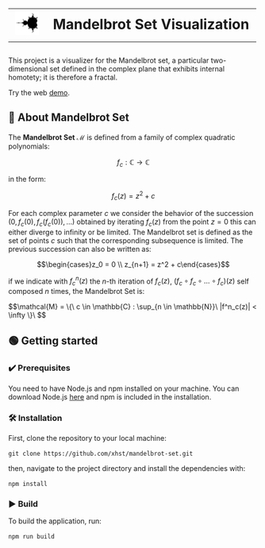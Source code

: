 
<h1><table border="0px"><tr><td valign="center"><img src="./assets/favicon.png" height="48px" width="48px"></td><td valign="center">Mandelbrot Set Visualization</td></tr></table></h1>

This project is a visualizer for the Mandelbrot set, a particular two-dimensional set defined in the complex plane that exhibits internal homotety; it is therefore a fractal.

Try the web [demo](https://xhst.github.io/mandelbrot-set/).

## 🔎 About Mandelbrot Set

The **Mandelbrot Set** $\mathcal{M}$ is defined from a family of complex quadratic polynomials: 

$$f_c : \mathbb{C} \longrightarrow \mathbb{C}$$

in the form:

$$f_c(z) = z^2 + c$$

For each complex parameter $c$ we consider the behavior of the succession $(0, f_c(0), f_c(f_c(0)), \dots )$ obtained by iterating $f_c(z)$ from the point $z = 0$ this can either diverge to infinity or be limited.
The Mandelbrot set is defined as the set of points $c$ such that the corresponding subsequence is limited. 
The previous succession can also be written as:

$$\begin{cases}z_0 = 0 \\
z_{n+1} = z^2 + c\end{cases}$$

if we indicate with $f^n_c(z)$ the $n$-th iteration of $f_c(z)$, $(f_c \circ f_c \circ \dots \circ f_c)(z)$ self composed $n$ times, the Mandelbrot Set is:

$$\mathcal{M} =  \\\{\ c \in \mathbb{C} : \sup_{n \in \mathbb{N}}\ |f^n_c(z)| < \infty \\}\ $$

## 🟢 Getting started
### ✔️ Prerequisites
You need to have Node.js and npm installed on your machine. You can download Node.js [here](https://nodejs.org/en/download/) and npm is included in the installation.
### 🛠 Installation
First, clone the repository to your local machine:
```
git clone https://github.com/xhst/mandelbrot-set.git
```
then, navigate to the project directory and install the dependencies with:
```
npm install
```
### ▶️ Build
To build the application, run:
```
npm run build
```
